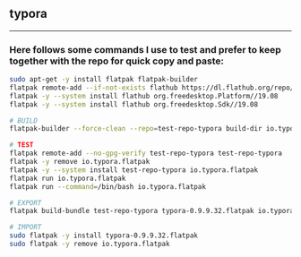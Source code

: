 ## typora

------

### Here follows some commands I use to test and prefer to keep together with the repo for quick copy and paste:
```bash
sudo apt-get -y install flatpak flatpak-builder
flatpak remote-add --if-not-exists flathub https://dl.flathub.org/repo/flathub.flatpakrepo
flatpak -y --system install flathub org.freedesktop.Platform//19.08
flatpak -y --system install flathub org.freedesktop.Sdk//19.08

# BUILD
flatpak-builder --force-clean --repo=test-repo-typora build-dir io.typora.flatpak.json

# TEST
flatpak remote-add --no-gpg-verify test-repo-typora test-repo-typora
flatpak -y remove io.typora.flatpak
flatpak -y --system install test-repo-typora io.typora.flatpak
flatpak run io.typora.flatpak
flatpak run --command=/bin/bash io.typora.flatpak

# EXPORT
flatpak build-bundle test-repo-typora typora-0.9.9.32.flatpak io.typora.flatpak

# IMPORT
sudo flatpak -y install typora-0.9.9.32.flatpak
sudo flatpak -y remove io.typora.flatpak

```

